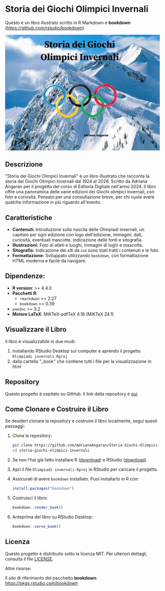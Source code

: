 # Storia dei Giochi Olimpici Invernali

Questo è un libro illustrato scritto in R Markdown e **bookdown** (https://github.com/rstudio/bookdown). 

![Copertina del libro](images/cover.jpg)

## Descrizione

"Storia dei Giochi Olimpici Invernali" è un libro illustrato che racconta la storia dei Giochi Olimpici Invernali dal 1924 al 2026. Scritto da Adriana Angaran per il progetto del corso di Editoria Digitale nell'anno 2024.
Il libro offre una panoramica delle varie edizioni dei Giochi olimpici invernali, con foto e curiosità.
Pensato per una consultazione breve, per chi vuole avere qualche informazione in più riguardo all'evento.

## Caratteristiche

- **Contenuti:** Introduzione sulla nascita delle Olimpiadi invernali, un capitolo per ogni edizione con logo dell'edizione, immagini, dati, curiosità, eventuali mascotte. Indicazione delle fonti e sitografia.
- **Illustrazioni:** Foto di atleti e luoghi, immagini di loghi e mascotte.
- **Sitografia:** Indicazione dei siti da cui sono stati tratti i contenuti e le foto.
- **Formattazione:** Sviluppato utilizzando `bookdown`, con formattazione HTML moderna e facile da navigare.

## Dipendenze:

- **R version**: >= 4.4.0
- **Pacchetti R**:
  - `rmarkdwon` >= 2.27
  - `bookdown` >= 0.39
- `pandoc` >= 3.2
- **Motore LaTeX**: MiKTeX-pdfTeX 4.18 (MiKTeX 24.1)

## Visualizzare il Libro

Il libro è visualizzabile in due modi:

1. installando RStudio Desktop sul computer e aprendo il progetto `Olimpiadi invernali.Rproj`
2. dalla cartella "_book" che contiene tutti i file per la visualizzazione in html

## Repository

Questo progetto è ospitato su GitHub. Il link della repository è [qui](https://github.com/AdrianaAngaran/Storia-Giochi-Olimpici-Invernali.git).

## Come Clonare e Costruire il Libro

Se desideri clonare la repository e costruire il libro localmente, segui questi passaggi:

1. Clona la repository:
    ```bash
    git clone https://github.com/AdrianaAngaran/Storia-Giochi-Olimpici-Invernali.git
    cd storia-giochi-olimpici-invernali
    ```

2. Se non l'hai già fatto installare R ([download](https://www.r-project.org/)) e RStudio ([download](https://posit.co/download/rstudio-desktop/)) 

3. Apri il file `Olimpiadi invernali.Rproj` in RStudio per caricare il progetto.

4. Assicurati di avere `bookdown` installato. Puoi installarlo in R con:
    ```R
    install.packages("bookdown")
    ```

5. Costruisci il libro:
    ```R
    bookdown::render_book()
    ```
6. Anteprima del libro su RStudio Desktop:
    ```R
    bookdown::serve_book()
    ```


## Licenza

Questo progetto è distribuito sotto la licenza MIT. Per ulteriori dettagli, consulta il file [LICENSE](LICENSE).


Altre risorse:

Il sito di riferimento del pacchetto **bookdown**: https://pkgs.rstudio.com/bookdown
